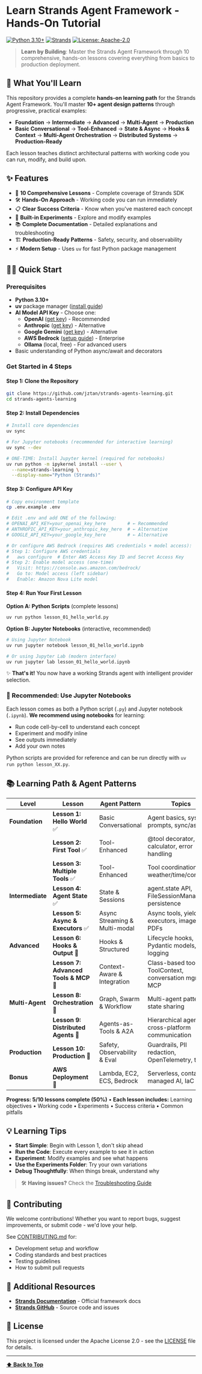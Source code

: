 # Learn Strands Agent Framework - Hands-On Tutorial

[![Python 3.10+](https://img.shields.io/badge/python-3.10+-blue.svg)](https://www.python.org/downloads/)
[![Strands](https://img.shields.io/badge/Strands-Agent%20Framework-green.svg)](https://strandsagents.com/)
[![License: Apache-2.0](https://img.shields.io/badge/License-Apache%202.0-blue.svg)](https://opensource.org/licenses/Apache-2.0)

> **Learn by Building**: Master the Strands Agent Framework through 10 comprehensive, hands-on lessons covering everything from basics to production deployment.

## 🎯 What You'll Learn

This repository provides a complete **hands-on learning path** for the Strands Agent Framework. You'll master **10+ agent design patterns** through progressive, practical examples:

- **Foundation** → **Intermediate** → **Advanced** → **Multi-Agent** → **Production**
- **Basic Conversational** → **Tool-Enhanced** → **State & Async** → **Hooks & Context** → **Multi-Agent Orchestration** → **Distributed Systems** → **Production-Ready**

Each lesson teaches distinct architectural patterns with working code you can run, modify, and build upon.

## ✨ Features

- 🚀 **10 Comprehensive Lessons** - Complete coverage of Strands SDK
- 🛠️ **Hands-On Approach** - Working code you can run immediately
- 📋 **Clear Success Criteria** - Know when you've mastered each concept
- 🔬 **Built-in Experiments** - Explore and modify examples
- 📚 **Complete Documentation** - Detailed explanations and troubleshooting
- 🏗️ **Production-Ready Patterns** - Safety, security, and observability
- ⚡ **Modern Setup** - Uses `uv` for fast Python package management

## 🏃‍♂️ Quick Start

### Prerequisites

- **Python 3.10+**
- **uv** package manager ([install guide](https://docs.astral.sh/uv/))
- **AI Model API Key** - Choose one:
  - **OpenAI** ([get key](https://platform.openai.com/api-keys)) - Recommended
  - **Anthropic** ([get key](https://console.anthropic.com/)) - Alternative
  - **Google Gemini** ([get key](https://aistudio.google.com/app/apikey)) - Alternative
  - **AWS Bedrock** ([setup guide](https://docs.aws.amazon.com/bedrock/latest/userguide/setting-up.html)) - Enterprise
  - **Ollama** (local, free) - For advanced users
- Basic understanding of Python async/await and decorators

### Get Started in 4 Steps

#### Step 1: Clone the Repository
```bash
git clone https://github.com/jztan/strands-agents-learning.git
cd strands-agents-learning
```

#### Step 2: Install Dependencies
```bash
# Install core dependencies
uv sync

# For Jupyter notebooks (recommended for interactive learning)
uv sync --dev

# ONE-TIME: Install Jupyter kernel (required for notebooks)
uv run python -m ipykernel install --user \
  --name=strands-learning \
  --display-name="Python (Strands)"
```

#### Step 3: Configure API Key
```bash
# Copy environment template
cp .env.example .env

# Edit .env and add ONE of the following:
# OPENAI_API_KEY=your_openai_key_here        # ← Recommended
# ANTHROPIC_API_KEY=your_anthropic_key_here  # ← Alternative
# GOOGLE_API_KEY=your_google_key_here        # ← Alternative

# Or configure AWS Bedrock (requires AWS credentials + model access):
# Step 1: Configure AWS credentials
#   aws configure  # Enter AWS Access Key ID and Secret Access Key
# Step 2: Enable model access (one-time)
#   Visit: https://console.aws.amazon.com/bedrock/
#   Go to: Model access (left sidebar)
#   Enable: Amazon Nova Lite model
```

#### Step 4: Run Your First Lesson

**Option A: Python Scripts** (complete lessons)
```bash
uv run python lesson_01_hello_world.py
```

**Option B: Jupyter Notebooks** (interactive, recommended)
```bash
# Using Jupyter Notebook
uv run jupyter notebook lesson_01_hello_world.ipynb

# Or using Jupyter Lab (modern interface)
uv run jupyter lab lesson_01_hello_world.ipynb
```

✨ **That's it!** You now have a working Strands agent with intelligent provider selection.

### 📓 Recommended: Use Jupyter Notebooks

Each lesson comes as both a Python script (`.py`) and Jupyter notebook (`.ipynb`). **We recommend using notebooks** for learning:
- Run code cell-by-cell to understand each concept
- Experiment and modify inline
- See outputs immediately
- Add your own notes

Python scripts are provided for reference and can be run directly with `uv run python lesson_XX.py`.
## 📚 Learning Path & Agent Patterns

| Level | Lesson | Agent Pattern | Topics |
|-------|--------|---------------|--------|
| **Foundation** | **Lesson 1: Hello World** ✅ | Basic Conversational | Agent basics, system prompts, sync/async |
| | **Lesson 2: First Tool** ✅ | Tool-Enhanced | @tool decorator, calculator, error handling |
| | **Lesson 3: Multiple Tools** ✅ | Tool-Enhanced | Tool coordination, weather/time/converter |
| **Intermediate** | **Lesson 4: Agent State** ✅ | State & Sessions | agent.state API, FileSessionManager, persistence |
| | **Lesson 5: Async & Executors** ✅ | Async Streaming & Multi-modal | Async tools, yield, executors, images, PDFs |
| **Advanced** | **Lesson 6: Hooks & Output** 🚧 | Hooks & Structured | Lifecycle hooks, Pydantic models, logging |
| | **Lesson 7: Advanced Tools & MCP** 🚧 | Context-Aware & Integration | Class-based tools, ToolContext, conversation mgmt, MCP |
| **Multi-Agent** | **Lesson 8: Orchestration** 🚧 | Graph, Swarm & Workflow | Multi-agent patterns, state sharing |
| | **Lesson 9: Distributed Agents** 🚧 | Agents-as-Tools & A2A | Hierarchical agents, cross-platform communication |
| **Production** | **Lesson 10: Production** 🚧 | Safety, Observability & Eval | Guardrails, PII redaction, OpenTelemetry, testing |
| **Bonus** | **AWS Deployment** 🚧 | Lambda, EC2, ECS, Bedrock | Serverless, containers, managed AI, IaC |

**Progress: 5/10 lessons complete (50%)** • **Each lesson includes:** Learning objectives • Working code • Experiments • Success criteria • Common pitfalls

## 💡 Learning Tips

- **Start Simple**: Begin with Lesson 1, don't skip ahead
- **Run the Code**: Execute every example to see it in action
- **Experiment**: Modify examples and see what happens
- **Use the Experiments Folder**: Try your own variations
- **Debug Thoughtfully**: When things break, understand why

> 🛠️ **Having issues?** Check the [Troubleshooting Guide](TROUBLESHOOTING.md)

## 🤝 Contributing

We welcome contributions! Whether you want to report bugs, suggest improvements, or submit code - we'd love your help.

See [CONTRIBUTING.md](CONTRIBUTING.md) for:
- Development setup and workflow
- Coding standards and best practices
- Testing guidelines
- How to submit pull requests

## 📖 Additional Resources

- **[Strands Documentation](https://strandsagents.com/latest/documentation/docs/)** - Official framework docs
- **[Strands GitHub](https://github.com/strands-agents/sdk-python)** - Source code and issues

## 📄 License

This project is licensed under the Apache License 2.0 - see the [LICENSE](LICENSE) file for details.

---

**[⬆️ Back to Top](#learn-strands-agent-framework---hands-on-tutorial)**